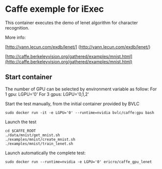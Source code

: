 # Caffe exemple for iExec

This container executes the demo of lenet algorithm for character recognition.

More info:

[http://yann.lecun.com/exdb/lenet/] (http://yann.lecun.com/exdb/lenet/)

[http://caffe.berkeleyvision.org/gathered/examples/mnist.html](http://caffe.berkeleyvision.org/gathered/examples/mnist.html)

## Start container
The number of GPU can be selected by environment variable as follow:
For 1 gpu:
LGPU='0'
For 3 gpus:
LGPU='0,1,2'

Start the test manually, from the initial container provided by BVLC 
```
sudo docker run -it -e LGPU='0' --runtime=nvidia bvlc/caffe:gpu bash
```
Launch the test 
```
cd $CAFFE_ROOT
./data/mnist/get_mnist.sh
./examples/mnist/create_mnist.sh
./examples/mnist/train_lenet.sh
```

Launch automatically the complete test:
```
sudo docker run --runtime=nvidia -e LGPU='0' ericro/caffe_gpu_lenet
```




